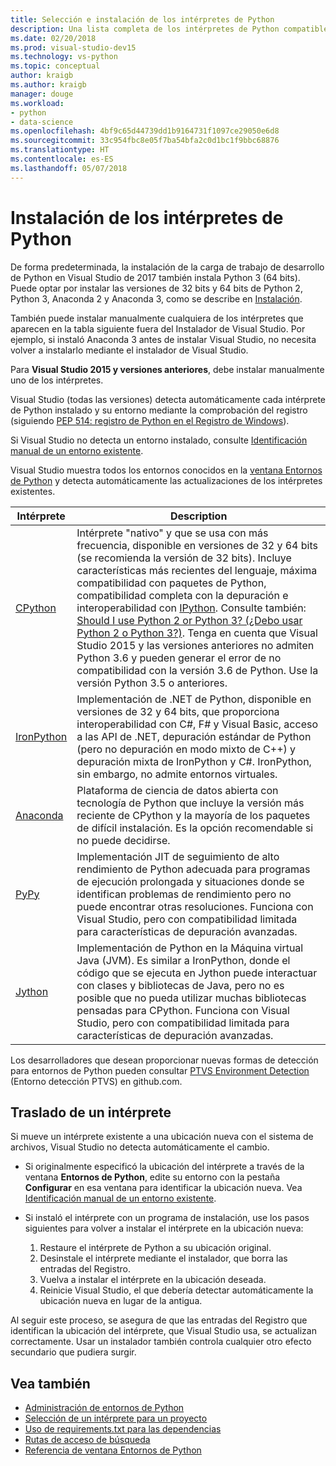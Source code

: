 ```yaml
---
title: Selección e instalación de los intérpretes de Python
description: Una lista completa de los intérpretes de Python compatibles con Visual Studio, con instrucciones breves sobre dónde encontrar sus instaladores.
ms.date: 02/20/2018
ms.prod: visual-studio-dev15
ms.technology: vs-python
ms.topic: conceptual
author: kraigb
ms.author: kraigb
manager: douge
ms.workload:
- python
- data-science
ms.openlocfilehash: 4bf9c65d44739dd1b9164731f1097ce29050e6d8
ms.sourcegitcommit: 33c954fbc8e05f7ba54bfa2c0d1bc1f9bbc68876
ms.translationtype: HT
ms.contentlocale: es-ES
ms.lasthandoff: 05/07/2018
---
```

# <a name="installing-python-interpreters"></a>Instalación de los intérpretes de Python

De forma predeterminada, la instalación de la carga de trabajo de desarrollo de Python en Visual Studio de 2017 también instala Python 3 (64 bits). Puede optar por instalar las versiones de 32 bits y 64 bits de Python 2, Python 3, Anaconda 2 y Anaconda 3, como se describe en [Instalación](installing-python-support-in-visual-studio.md).

También puede instalar manualmente cualquiera de los intérpretes que aparecen en la tabla siguiente fuera del Instalador de Visual Studio. Por ejemplo, si instaló Anaconda 3 antes de instalar Visual Studio, no necesita volver a instalarlo mediante el instalador de Visual Studio.

Para **Visual Studio 2015 y versiones anteriores**, debe instalar manualmente uno de los intérpretes.

Visual Studio (todas las versiones) detecta automáticamente cada intérprete de Python instalado y su entorno mediante la comprobación del registro (siguiendo [PEP 514: registro de Python en el Registro de Windows](https://www.python.org/dev/peps/pep-0514/)).

Si Visual Studio no detecta un entorno instalado, consulte [Identificación manual de un entorno existente](managing-python-environments-in-visual-studio.md#manually-identify-an-existing-environment).

Visual Studio muestra todos los entornos conocidos en la [ventana Entornos de Python](managing-python-environments-in-visual-studio.md) y detecta automáticamente las actualizaciones de los intérpretes existentes.

| Intérprete | Description |
| --- | --- |
| [CPython](https://www.python.org/) | Intérprete "nativo" y que se usa con más frecuencia, disponible en versiones de 32 y 64 bits (se recomienda la versión de 32 bits). Incluye características más recientes del lenguaje, máxima compatibilidad con paquetes de Python, compatibilidad completa con la depuración e interoperabilidad con [IPython](http://ipython.org/). Consulte también: [Should I use Python 2 or Python 3? (¿Debo usar Python 2 o Python 3?)](http://wiki.python.org/moin/Python2orPython3). Tenga en cuenta que Visual Studio 2015 y las versiones anteriores no admiten Python 3.6 y pueden generar el error de no compatibilidad con la versión 3.6 de Python. Use la versión Python 3.5 o anteriores. |
| [IronPython](https://github.com/IronLanguages/ironpython2) | Implementación de .NET de Python, disponible en versiones de 32 y 64 bits, que proporciona interoperabilidad con C#, F# y Visual Basic, acceso a las API de .NET, depuración estándar de Python (pero no depuración en modo mixto de C++) y depuración mixta de IronPython y C#. IronPython, sin embargo, no admite entornos virtuales. |
| [Anaconda](https://www.continuum.io) | Plataforma de ciencia de datos abierta con tecnología de Python que incluye la versión más reciente de CPython y la mayoría de los paquetes de difícil instalación. Es la opción recomendable si no puede decidirse. |
| [PyPy](http://www.pypy.org/) | Implementación JIT de seguimiento de alto rendimiento de Python adecuada para programas de ejecución prolongada y situaciones donde se identifican problemas de rendimiento pero no puede encontrar otras resoluciones. Funciona con Visual Studio, pero con compatibilidad limitada para características de depuración avanzadas. |
| [Jython](http://www.jython.org/) | Implementación de Python en la Máquina virtual Java (JVM). Es similar a IronPython, donde el código que se ejecuta en Jython puede interactuar con clases y bibliotecas de Java, pero no es posible que no pueda utilizar muchas bibliotecas pensadas para CPython. Funciona con Visual Studio, pero con compatibilidad limitada para características de depuración avanzadas. |

Los desarrolladores que desean proporcionar nuevas formas de detección para entornos de Python pueden consultar [PTVS Environment Detection](https://github.com/Microsoft/PTVS/wiki/Extensibility-Environments) (Entorno detección PTVS) en github.com.

## <a name="moving-an-interpreter"></a>Traslado de un intérprete

Si mueve un intérprete existente a una ubicación nueva con el sistema de archivos, Visual Studio no detecta automáticamente el cambio.

- Si originalmente especificó la ubicación del intérprete a través de la ventana **Entornos de Python**, edite su entorno con la pestaña **Configurar** en esa ventana para identificar la ubicación nueva. Vea [Identificación manual de un entorno existente](managing-python-environments-in-visual-studio.md#manually-identify-an-existing-environment).

- Si instaló el intérprete con un programa de instalación, use los pasos siguientes para volver a instalar el intérprete en la ubicación nueva:

  1. Restaure el intérprete de Python a su ubicación original.
  2. Desinstale el intérprete mediante el instalador, que borra las entradas del Registro.
  3. Vuelva a instalar el intérprete en la ubicación deseada.
  4. Reinicie Visual Studio, el que debería detectar automáticamente la ubicación nueva en lugar de la antigua.

Al seguir este proceso, se asegura de que las entradas del Registro que identifican la ubicación del intérprete, que Visual Studio usa, se actualizan correctamente. Usar un instalador también controla cualquier otro efecto secundario que pudiera surgir.

## <a name="see-also"></a>Vea también

- [Administración de entornos de Python](managing-python-environments-in-visual-studio.md)
- [Selección de un intérprete para un proyecto](selecting-a-python-environment-for-a-project.md)
- [Uso de requirements.txt para las dependencias](managing-required-packages-with-requirements-txt.md)
- [Rutas de acceso de búsqueda](search-paths.md)
- [Referencia de ventana Entornos de Python](python-environments-window-tab-reference.md)